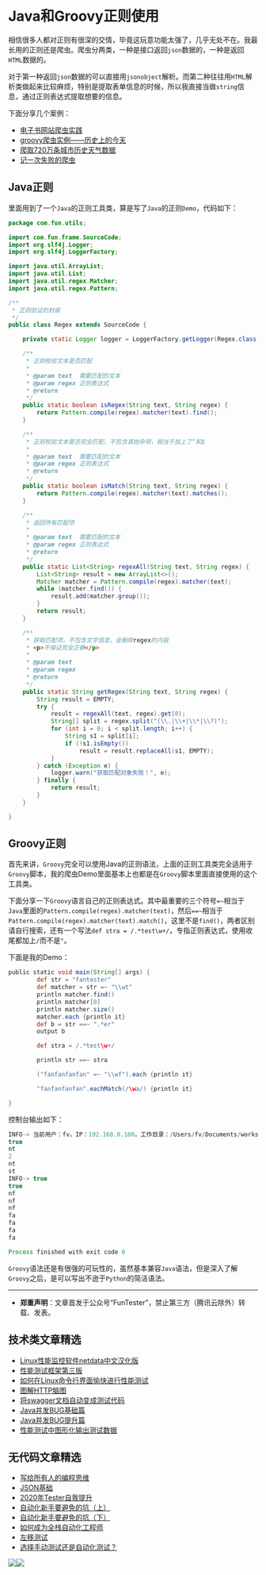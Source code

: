 # Java和Groovy正则使用

相信很多人都对正则有很深的交情，毕竟这玩意功能太强了，几乎无处不在。我最长用的正则还是爬虫。爬虫分两类，一种是接口返回`json`数据的，一种是返回`HTML`数据的。

对于第一种返回`json`数据的可以直接用`jsonobject`解析。而第二种往往用`HTML`解析类做起来比较麻烦，特别是提取表单信息的时候，所以我直接当做`string`信息，通过正则表达式提取想要的信息。

下面分享几个案例：

- [电子书网站爬虫实践](https://mp.weixin.qq.com/s/KGW0dIS5NTLgxyhSjxDiOw)
- [groovy爬虫实例——历史上的今天](https://mp.weixin.qq.com/s/5LDUvpU6t_GZ09uhZr224A)
- [爬取720万条城市历史天气数据](https://mp.weixin.qq.com/s/vOyKpeGlJSJp9bQ8NIMe2A)
- [记一次失败的爬虫](https://mp.weixin.qq.com/s/SMylrZLXDGw5f1xKI9ObnA)

## Java正则

里面用到了一个`Java`的正则工具类，算是写了`Java`的正则`Demo`，代码如下：

```Java
package com.fun.utils;

import com.fun.frame.SourceCode;
import org.slf4j.Logger;
import org.slf4j.LoggerFactory;

import java.util.ArrayList;
import java.util.List;
import java.util.regex.Matcher;
import java.util.regex.Pattern;

/**
 * 正则验证的封装
 */
public class Regex extends SourceCode {

    private static Logger logger = LoggerFactory.getLogger(Regex.class);

    /**
     * 正则校验文本是否匹配
     *
     * @param text  需要匹配的文本
     * @param regex 正则表达式
     * @return
     */
    public static boolean isRegex(String text, String regex) {
        return Pattern.compile(regex).matcher(text).find();
    }

    /**
     * 正则校验文本是否完全匹配，不包含其他杂项，相当于加上了^和$
     *
     * @param text  需要匹配的文本
     * @param regex 正则表达式
     * @return
     */
    public static boolean isMatch(String text, String regex) {
        return Pattern.compile(regex).matcher(text).matches();
    }

    /**
     * 返回所有匹配项
     *
     * @param text  需要匹配的文本
     * @param regex 正则表达式
     * @return
     */
    public static List<String> regexAll(String text, String regex) {
        List<String> result = new ArrayList<>();
        Matcher matcher = Pattern.compile(regex).matcher(text);
        while (matcher.find()) {
            result.add(matcher.group());
        }
        return result;
    }

    /**
     * 获取匹配项，不包含文字信息，会删除regex的内容
     * <p>不保证完全正确</p>
     *
     * @param text
     * @param regex
     * @return
     */
    public static String getRegex(String text, String regex) {
        String result = EMPTY;
        try {
            result = regexAll(text, regex).get(0);
            String[] split = regex.split("(\\.|\\+|\\*|\\?)");
            for (int i = 0; i < split.length; i++) {
                String s1 = split[i];
                if (!s1.isEmpty())
                    result = result.replaceAll(s1, EMPTY);
            }
        } catch (Exception e) {
            logger.warn("获取匹配对象失败！", e);
        } finally {
            return result;
        }
    }

}
```

## Groovy正则

首先来讲，`Groovy`完全可以使用Java的正则语法，上面的正则工具类完全适用于`Groovy`脚本，我的爬虫Demo里面基本上也都是在`Groovy`脚本里面直接使用的这个工具类。

下面分享一下`Groovy`语言自己的正则表达式。其中最重要的三个符号`=~`相当于`Java`里面的`Pattern.compile(regex).matcher(text)`，然后`==~`相当于`Pattern.compile(regex).matcher(text).match()`，这里不是`find()`，两者区别请自行搜索，还有一个写法`def stra = /.*test\w+/`，专指正则表达式，使用收尾都加上`/`而不是`"`。

下面是我的Demo：


```Groovy
public static void main(String[] args) {
        def str = "fantester"
        def matcher = str =~ "\\wt"
        println matcher.find()
        println matcher[0]
        println matcher.size()
        matcher.each {println it}
        def b = str ==~ ".*er"
        output b

        def stra = /.*test\w+/

        println str ==~ stra

        ("fanfanfanfan" =~ "\\wf").each {println it}

        "fanfanfanfan".eachMatch(/\wa/) {println it}

}
```

控制台输出如下：


```Java
INFO-> 当前用户：fv，IP：192.168.0.100，工作目录：/Users/fv/Documents/workspace/fun/,系统编码格式:UTF-8,系统Mac OS X版本:10.15.3
true
nt
2
nt
st
INFO-> true
true
nf
nf
nf
fa
fa
fa
fa

Process finished with exit code 0

```

`Groovy`语法还是有很强的可玩性的，虽然基本兼容`Java`语法，但是深入了解`Groovy`之后，是可以写出不逊于`Python`的简洁语法。

---
* **郑重声明**：文章首发于公众号“FunTester”，禁止第三方（腾讯云除外）转载、发表。

## 技术类文章精选

- [Linux性能监控软件netdata中文汉化版](https://mp.weixin.qq.com/s/fdXtK-5WwKnxjLZdyg6-nA)
- [性能测试框架第三版](https://mp.weixin.qq.com/s/Mk3PoH7oJX7baFmbeLtl_w)
- [如何在Linux命令行界面愉快进行性能测试](https://mp.weixin.qq.com/s/fwGqBe1SpA2V0lPfAOd04Q)
- [图解HTTP脑图](https://mp.weixin.qq.com/s/100Vm8FVEuXs0x6rDGTipw)
- [将swagger文档自动变成测试代码](https://mp.weixin.qq.com/s/SY8mVenj0zMe5b47GS9VSQ)
- [Java并发BUG基础篇](https://mp.weixin.qq.com/s/NR4vYx81HtgAEqH2Q93k2Q)
- [Java并发BUG提升篇](https://mp.weixin.qq.com/s/GCRRe8hJpe1QJtxq9VBEhg)
- [性能测试中图形化输出测试数据](https://mp.weixin.qq.com/s/EMvpYIsszdwBJFPIxztTvA)

## 无代码文章精选

- [写给所有人的编程思维](https://mp.weixin.qq.com/s/Oj33UCnYfbUgzsBzEm2GPQ)
- [JSON基础](https://mp.weixin.qq.com/s/tnQmAFfFbRloYp8J9TYurw)
- [2020年Tester自我提升](https://mp.weixin.qq.com/s/vuhUp85_6Sbg6ReAN3TTSQ)
- [自动化新手要避免的坑（上）](https://mp.weixin.qq.com/s/MjcX40heTRhEgCFhInoqYQ)
- [自动化新手要避免的坑（下）](https://mp.weixin.qq.com/s/azDUo1IO5JgkJIS9n1CMRg)
- [如何成为全栈自动化工程师](https://mp.weixin.qq.com/s/j2rQ3COFhg939KLrgKr_bg)
- [左移测试](https://mp.weixin.qq.com/s/8zXkWV4ils17hUqlXIpXSw)
- [选择手动测试还是自动化测试？](https://mp.weixin.qq.com/s/4haRrfSIp5Plgm_GN98lRA)

![](https://mmbiz.qpic.cn/mmbiz_png/13eN86FKXzDkiawpL3o8umv1EgHOc2OE1iaib1vR7Q6DH1FSpP4HVuibsibicftEqUqfXZpE2FyN7nIPvHwhWQdG6n0g/640?wx_fmt=png&tp=webp&wxfrom=5&wx_lazy=1&wx_co=1)![](https://mmbiz.qpic.cn/mmbiz_gif/13eN86FKXzCPsneTRDBzskVY9GpIhbl6e3JpwysPqAbM7Z80J1EZrIYpTO7YSD40Cp9hOicibdV3GIbVTcEapgqA/640?wx_fmt=gif&tp=webp&wxfrom=5&wx_lazy=1&wx_co=1)